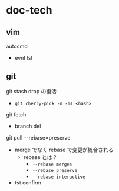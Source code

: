 
# doc-tech


## vim

autocmd
- evnt lst


## git

git stash drop の復活
- `git cherry-pick -n -m1 <hash>`


git fetch
- branch del


git pull --rebase=preserve
- merge でなく rebase で変更が統合される
  - rebase とは ?
    - `--rebase merges`
    - `--rebase preserve`
    - `--rebase interactive`
- tst confirm


